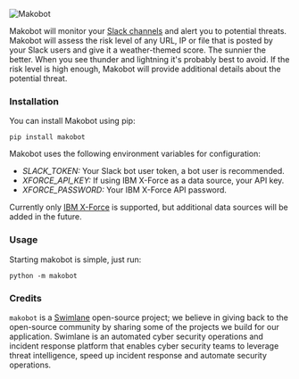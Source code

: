 ![Makobot](https://raw.githubusercontent.com/Swimlane/makobot/master/logo.png)

Makobot will monitor your [Slack channels](http://slack.com) and alert you to potential threats.
Makobot will assess the risk level of any URL, IP or file that is posted by
your Slack users and give it a weather-themed score. The sunnier the better.
When you see thunder and lightning it's probably best to avoid. If the risk
level is high enough, Makobot will provide additional details about the
potential threat.

### Installation

You can install Makobot using pip:

    pip install makobot

Makobot uses the following environment variables for configuration:

 * *SLACK_TOKEN:* Your Slack bot user token, a bot user is recommended.
 * *XFORCE_API_KEY:* If using IBM X-Force as a data source, your API key.
 * *XFORCE_PASSWORD:* Your IBM X-Force API password.

Currently only [IBM X-Force](https://exchange.xforce.ibmcloud.com/) is supported, but additional data sources will be
added in the future.

### Usage

Starting makobot is simple, just run:

    python -m makobot

### Credits

`makobot` is a [Swimlane](http://swimlane.com) open-source project; we believe in giving back to the open-source community by sharing some of the projects we build for our application. Swimlane is an automated cyber security operations and incident response platform that enables cyber security teams to leverage threat intelligence, speed up incident response and automate security operations.
